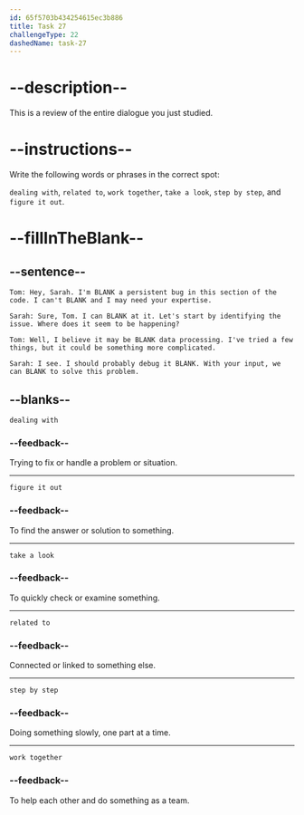 ```yaml
---
id: 65f5703b434254615ec3b886
title: Task 27
challengeType: 22
dashedName: task-27
---
```


<!-- REVIEW -->

# --description--

This is a review of the entire dialogue you just studied.

# --instructions--

Write the following words or phrases in the correct spot:

`dealing with`, `related to`, `work together`, `take a look`, `step by step`, and `figure it out`.

# --fillInTheBlank--

## --sentence--

`Tom: Hey, Sarah. I'm BLANK a persistent bug in this section of the code. I can't BLANK and I may need your expertise.`

`Sarah: Sure, Tom. I can BLANK at it. Let's start by identifying the issue. Where does it seem to be happening?`

`Tom: Well, I believe it may be BLANK data processing. I've tried a few things, but it could be something more complicated.`

`Sarah: I see. I should probably debug it BLANK. With your input, we can BLANK to solve this problem.`

## --blanks--

`dealing with`

### --feedback--

Trying to fix or handle a problem or situation.

---

`figure it out`

### --feedback--

To find the answer or solution to something.

---

`take a look`

### --feedback--

To quickly check or examine something.

---

`related to`

### --feedback--

Connected or linked to something else.

---

`step by step`

### --feedback--

Doing something slowly, one part at a time.

---

`work together`

### --feedback--

To help each other and do something as a team.
